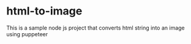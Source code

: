 # html-to-image
This is a sample node js project that converts html string into an image using puppeteer
